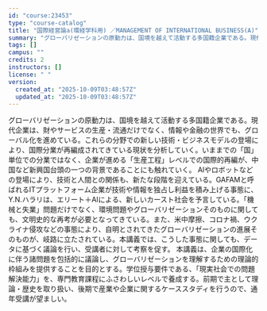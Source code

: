 ```yaml
---
id: "course:23453"
type: "course-catalog"
title: "国際経営論a(環経学科用) ／MANAGEMENT OF INTERNATIONAL BUSINESS(A)"
summary: "グローバリゼーションの原動力は、国境を越えて活動する多国籍企業である。現代企業は、財やサービスの生産・流通だけでなく、情報や金融の世界でも、グローバル化を進めている。これらの分野での新しい技術・ビジネスモデルの登場により、国際分業が再編成さ…"
tags: []
campus: ""
credits: 2
instructors: []
license: " "
version:
  created_at: "2025-10-09T03:48:57Z"
  updated_at: "2025-10-09T03:48:57Z"
---
```


グローバリゼーションの原動力は、国境を越えて活動する多国籍企業である。現代企業は、財やサービスの生産・流通だけでなく、情報や金融の世界でも、グローバル化を進めている。これらの分野での新しい技術・ビジネスモデルの登場により、国際分業が再編成されてきている現状を分析していく。いままでの「国」単位での分業ではなく、企業が進める「生産工程」レベルでの国際的再編が、中国など新興国台頭の一つの背景であることにも触れていく。 AIやロボットなどの登場により、技術と人間との関係も、新たな段階を迎えている。GAFAMと呼ばれるITプラットフォーム企業が技術や情報を独占し利益を積み上げる事態に、Y.N.ハラリは、エリート＋AIによる、新しいカースト社会を予言している。「機械と失業」問題だけでなく、環境問題やグローバリゼーションそのものに関しても、文明史的な再考が必要となってきている。また、米中摩擦、コロナ禍、ウクライナ侵攻などの事態により、自明とされてきたグローバリゼーションの進展そのものが、岐路に立たされている。本講義では、こうした事態に関しても、データに基づく議論を行い、受講者に対して考察を促す。 本講義は、企業の国際化に伴う諸問題を包括的に議論し、グローバリゼーションを理解するための理論的枠組みを提供することを目的とする。学位授与要件である、「現実社会での問題解決能力」を、専門教育課程にふさわしいレベルで養成する。前期で主として理論・歴史を取り扱い、後期で産業や企業に関するケーススタディを行うので、通年受講が望ましい。
